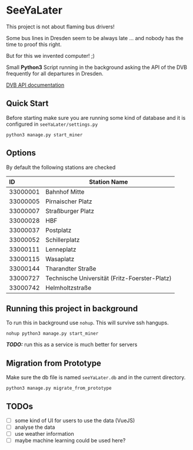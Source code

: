 # SeeYaLater

This project is not about flaming bus drivers!

Some bus lines in Dresden seem to be always late ...
and nobody has the time to proof this right.

But for this we invented computer! ;)

Small **Python3** Script running in the background asking the API of the DVB
frequently for all departures in Dresden.

[DVB API documentation](https://github.com/kiliankoe/vvo/blob/master/documentation/webapi.md)

## Quick Start

Before starting make sure you are running some kind of database and it is configured in `seeYaLater/settings.py`

```
python3 manage.py start_miner
```

## Options

By default the following stations are checked

| ID       | Station Name                                  |
| :------- | --------------------------------------------- |
| 33000001 | Bahnhof Mitte                                 |
| 33000005 | Pirnaischer Platz                             |
| 33000007 | Straßburger Platz                             |
| 33000028 | HBF                                           |
| 33000037 | Postplatz                                     |
| 33000052 | Schillerplatz                                 |
| 33000111 | Lenneplatz                                    |
| 33000115 | Wasaplatz                                     |
| 33000144 | Tharandter Straße                             | 
| 33000727 | Technische Universität (Fritz-Foerster-Platz) |
| 33000742 | Helmholtzstraße                               |


## Running this project in background

To run this in background use `nohup`. This will survive ssh hangups.

```
nohup python3 manage.py start_miner
```

___TODO:___ run this as a service is much better for servers

## Migration from Prototype

Make sure the db file is named `seeYaLater.db` and in the current directory.

```
python3 manage.py migrate_from_prototype
```

## TODOs

- [ ] some kind of UI for users to use the data (VueJS)
- [ ] analyse the data
- [ ] use weather information
- [ ] maybe machine learning could be used here?
